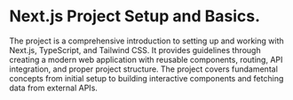 # Next.js Project Setup and Basics.
The project is a comprehensive introduction to setting up and working with Next.js, TypeScript, and Tailwind CSS. It provides  guidelines through creating a modern web application with reusable components, routing, API integration, and proper project structure. The project covers fundamental concepts from initial setup to building interactive components and fetching data from external APIs.
